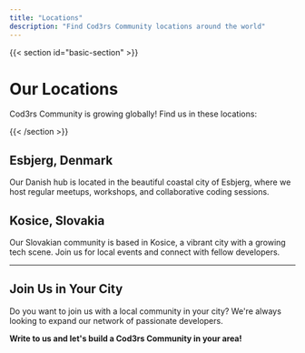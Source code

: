 ```yaml
---
title: "Locations"
description: "Find Cod3rs Community locations around the world"
---
```


{{< section id="basic-section" >}}

# Our Locations

Cod3rs Community is growing globally! Find us in these locations:

{{< /section >}}

## Esbjerg, Denmark

Our Danish hub is located in the beautiful coastal city of Esbjerg, where we host regular meetups, workshops, and collaborative coding sessions.

## Kosice, Slovakia

Our Slovakian community is based in Kosice, a vibrant city with a growing tech scene. Join us for local events and connect with fellow developers.

---

## Join Us in Your City

Do you want to join us with a local community in your city? We're always looking to expand our network of passionate developers.

**Write to us and let's build a Cod3rs Community in your area!**